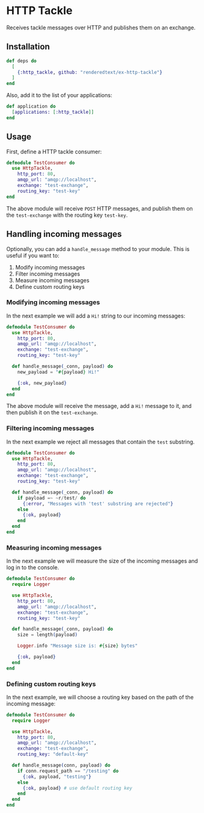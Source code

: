 # HTTP Tackle

Receives tackle messages over HTTP and publishes them on an exchange.

## Installation

``` elixir
def deps do
  [
    {:http_tackle, github: "renderedtext/ex-http-tackle"}
  ]
end
```

Also, add it to the list of your applications:

``` elixir
def application do
  [applications: [:http_tackle]]
end
```

## Usage

First, define a HTTP tackle consumer:

``` elixir
defmodule TestConsumer do
  use HttpTackle,
    http_port: 80,
    amqp_url: "amqp://localhost",
    exchange: "test-exchange",
    routing_key: "test-key"
end
```

The above module will receive `POST` HTTP messages, and publish them on the
`test-exchange` with the routing key `test-key`.

## Handling incoming messages

Optionally, you can add a `handle_message` method to your module. This is useful
if you want to:

1. Modify incoming messages
2. Filter incoming messages
3. Measure incoming messages
4. Define custom routing keys

### Modifying incoming messages

In the next example we will add a `Hi!` string to our incoming messages:

``` elixir
defmodule TestConsumer do
  use HttpTackle,
    http_port: 80,
    amqp_url: "amqp://localhost",
    exchange: "test-exchange",
    routing_key: "test-key"

  def handle_message(_conn, payload) do
    new_payload = "#{payload} Hi!"

    {:ok, new_payload}
  end
end
```

The above module will receive the message, add a `Hi!` message to it, and
then publish it on the `test-exchange`.

### Filtering incoming messages

In the next example we reject all messages that contain the `test` substring.

``` elixir
defmodule TestConsumer do
  use HttpTackle,
    http_port: 80,
    amqp_url: "amqp://localhost",
    exchange: "test-exchange",
    routing_key: "test-key"

  def handle_message(_conn, payload) do
    if payload =~ ~r/test/ do
      {:error, "Messages with 'test' substring are rejected"}
    else
      {:ok, payload}
    end
  end
end
```

### Measuring incoming messages

In the next example we will measure the size of the incoming messages and log in
to the console.

``` elixir
defmodule TestConsumer do
  require Logger

  use HttpTackle,
    http_port: 80,
    amqp_url: "amqp://localhost",
    exchange: "test-exchange",
    routing_key: "test-key"

  def handle_message(_conn, payload) do
    size = length(payload)

    Logger.info "Message size is: #{size} bytes"

    {:ok, payload}
  end
end
```

### Defining custom routing keys

In the next example, we will choose a routing key based on the path of the
incoming message:

``` elixir
defmodule TestConsumer do
  require Logger

  use HttpTackle,
    http_port: 80,
    amqp_url: "amqp://localhost",
    exchange: "test-exchange",
    routing_key: "default-key"

  def handle_message(conn, payload) do
    if conn.request_path == "/testing" do
      {:ok, payload, "testing"}
    else
      {:ok, payload} # use default routing key
    end
  end
end
```
